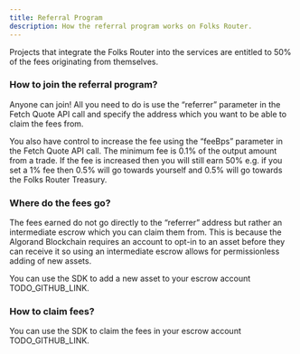 ```yaml
---
title: Referral Program
description: How the referral program works on Folks Router.
---
```


Projects that integrate the Folks Router into the services are entitled to 50% of the fees originating from themselves.

### How to join the referral program?

Anyone can join! All you need to do is use the “referrer” parameter in the Fetch Quote API call and specify the address which you want to be able to claim the fees from.

You also have control to increase the fee using the “feeBps” parameter in the Fetch Quote API call. The minimum fee is 0.1% of the output amount from a trade. If the fee is increased then you will still earn 50% e.g. if you set a 1% fee then 0.5% will go towards yourself and 0.5% will go towards the Folks Router Treasury.

### Where do the fees go?

The fees earned do not go directly to the “referrer” address but rather an intermediate escrow which you can claim them from. This is because the Algorand Blockchain requires an account to opt-in to an asset before they can receive it so using an intermediate escrow allows for permissionless adding of new assets.

You can use the SDK to add a new asset to your escrow account TODO_GITHUB_LINK.

### How to claim fees?

You can use the SDK to claim the fees in your escrow account TODO_GITHUB_LINK.

